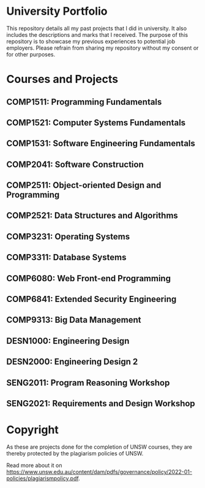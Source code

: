 # University Portfolio
This repository details all my past projects that I did in university. It also includes the descriptions and marks that I received. The purpose of this repository is to showcase my previous experiences to potential job employers. Please refrain from sharing my repository without my consent or for other purposes.

# Courses and Projects
## COMP1511: Programming Fundamentals

## COMP1521: Computer Systems Fundamentals

## COMP1531: Software Engineering Fundamentals

## COMP2041: Software Construction

## COMP2511: Object-oriented Design and Programming

## COMP2521: Data Structures and Algorithms

## COMP3231: Operating Systems

## COMP3311: Database Systems

## COMP6080: Web Front-end Programming

## COMP6841: Extended Security Engineering

## COMP9313: Big Data Management

## DESN1000: Engineering Design

## DESN2000: Engineering Design 2

## SENG2011: Program Reasoning Workshop

## SENG2021: Requirements and Design Workshop


# Copyright 
As these are projects done for the completion of UNSW courses, they are thereby protected by the plagiarism policies of UNSW.

Read more about it on https://www.unsw.edu.au/content/dam/pdfs/governance/policy/2022-01-policies/plagiarismpolicy.pdf.
